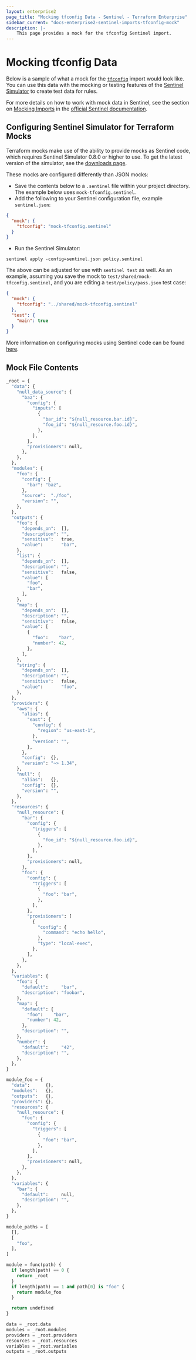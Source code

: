 ```yaml
---
layout: enterprise2
page_title: "Mocking tfconfig Data - Sentinel - Terraform Enterprise"
sidebar_current: "docs-enterprise2-sentinel-imports-tfconfig-mock"
description: |-
    This page provides a mock for the tfconfig Sentinel import.
---
```


# Mocking tfconfig Data

Below is a sample of what a mock for the [`tfconfig`][ref-tfconfig] import
would look like. You can use this data with the mocking or testing features of
the [Sentinel Simulator][ref-sentinel-simulator] to create test data for rules.

[ref-tfconfig]: /docs/enterprise/sentinel/import/tfconfig.html
[ref-sentinel-simulator]: https://docs.hashicorp.com/sentinel/commands/

For more details on how to work with mock data in Sentinel, see the section on
[Mocking Imports][ref-mocking-imports] in the [official Sentinel
documentation][ref-official-sentinel-documentation].

[ref-mocking-imports]: https://docs.hashicorp.com/sentinel/writing/imports#mocking-imports
[ref-official-sentinel-documentation]: https://docs.hashicorp.com/sentinel/

## Configuring Sentinel Simulator for Terraform Mocks

Terraform mocks make use of the ability to provide mocks as Sentinel code,
which requires Sentinel Simulator 0.8.0 or higher to use. To get the latest
version of the simulator, see the [downloads page][ref-downloads-page].

[ref-downloads-page]: https://docs.hashicorp.com/sentinel/downloads

These mocks are configured differently than JSON mocks: 

* Save the contents below to a `.sentinel` file within your project directory.
   The example below uses `mock-tfconfig.sentinel`.
* Add the following to your Sentinel configuration file, example
   `sentinel.json`:

```json
{
  "mock": {
    "tfconfig": "mock-tfconfig.sentinel"
  }
}
```

* Run the Sentinel Simulator:

```
sentinel apply -config=sentinel.json policy.sentinel
```

The above can be adjusted for use with `sentinel test` as well. As an example,
assuming you save the mock to `test/shared/mock-tfconfig.sentinel`, and you are
editing a `test/policy/pass.json` test case:

```json
{
  "mock": {
    "tfconfig": "../shared/mock-tfconfig.sentinel"
  },
  "test": {
    "main": true
  }
}
```

More information on configuring mocks using Sentinel code can be found
[here][ref-sentinel-mocking-with-sentinel-code].

[ref-sentinel-mocking-with-sentinel-code]: https://docs.hashicorp.com/sentinel/commands/config#mocking-with-sentinel-code

## Mock File Contents

```python
_root = {
  "data": {
    "null_data_source": {
      "baz": {
        "config": {
          "inputs": [
            {
              "bar_id": "${null_resource.bar.id}",
              "foo_id": "${null_resource.foo.id}",
            },
          ],
        },
        "provisioners": null,
      },
    },
  },
  "modules": {
    "foo": {
      "config": {
        "bar": "baz",
      },
      "source":  "./foo",
      "version": "",
    },
  },
  "outputs": {
    "foo": {
      "depends_on":  [],
      "description": "",
      "sensitive":   true,
      "value":       "bar",
    },
    "list": {
      "depends_on":  [],
      "description": "",
      "sensitive":   false,
      "value": [
        "foo",
        "bar",
      ],
    },
    "map": {
      "depends_on":  [],
      "description": "",
      "sensitive":   false,
      "value": [
        {
          "foo":    "bar",
          "number": 42,
        },
      ],
    },
    "string": {
      "depends_on":  [],
      "description": "",
      "sensitive":   false,
      "value":       "foo",
    },
  },
  "providers": {
    "aws": {
      "alias": {
        "east": {
          "config": {
            "region": "us-east-1",
          },
          "version": "",
        },
      },
      "config":  {},
      "version": "~> 1.34",
    },
    "null": {
      "alias":   {},
      "config":  {},
      "version": "",
    },
  },
  "resources": {
    "null_resource": {
      "bar": {
        "config": {
          "triggers": [
            {
              "foo_id": "${null_resource.foo.id}",
            },
          ],
        },
        "provisioners": null,
      },
      "foo": {
        "config": {
          "triggers": [
            {
              "foo": "bar",
            },
          ],
        },
        "provisioners": [
          {
            "config": {
              "command": "echo hello",
            },
            "type": "local-exec",
          },
        ],
      },
    },
  },
  "variables": {
    "foo": {
      "default":     "bar",
      "description": "foobar",
    },
    "map": {
      "default": {
        "foo":    "bar",
        "number": 42,
      },
      "description": "",
    },
    "number": {
      "default":     "42",
      "description": "",
    },
  },
}

module_foo = {
  "data":      {},
  "modules":   {},
  "outputs":   {},
  "providers": {},
  "resources": {
    "null_resource": {
      "foo": {
        "config": {
          "triggers": [
            {
              "foo": "bar",
            },
          ],
        },
        "provisioners": null,
      },
    },
  },
  "variables": {
    "bar": {
      "default":     null,
      "description": "",
    },
  },
}

module_paths = [
  [],
  [
    "foo",
  ],
]

module = func(path) {
  if length(path) == 0 {
    return _root
  }
  if length(path) == 1 and path[0] is "foo" {
    return module_foo
  }

  return undefined
}

data = _root.data
modules = _root.modules
providers = _root.providers
resources = _root.resources
variables = _root.variables
outputs = _root.outputs
```
